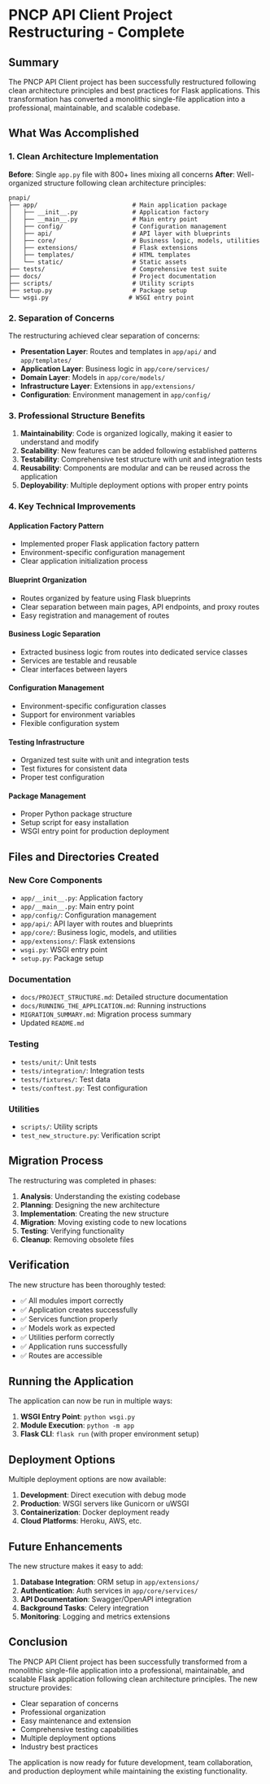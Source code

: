# PNCP API Client Project Restructuring - Complete

## Summary

The PNCP API Client project has been successfully restructured following clean architecture principles and best practices for Flask applications. This transformation has converted a monolithic single-file application into a professional, maintainable, and scalable codebase.

## What Was Accomplished

### 1. Clean Architecture Implementation

**Before**: Single `app.py` file with 800+ lines mixing all concerns
**After**: Well-organized structure following clean architecture principles:

```
pnapi/
├── app/                          # Main application package
│   ├── __init__.py               # Application factory
│   ├── __main__.py               # Main entry point
│   ├── config/                   # Configuration management
│   ├── api/                      # API layer with blueprints
│   ├── core/                     # Business logic, models, utilities
│   ├── extensions/               # Flask extensions
│   ├── templates/                # HTML templates
│   └── static/                   # Static assets
├── tests/                        # Comprehensive test suite
├── docs/                         # Project documentation
├── scripts/                      # Utility scripts
├── setup.py                      # Package setup
└── wsgi.py                      # WSGI entry point
```

### 2. Separation of Concerns

The restructuring achieved clear separation of concerns:

- **Presentation Layer**: Routes and templates in `app/api/` and `app/templates/`
- **Application Layer**: Business logic in `app/core/services/`
- **Domain Layer**: Models in `app/core/models/`
- **Infrastructure Layer**: Extensions in `app/extensions/`
- **Configuration**: Environment management in `app/config/`

### 3. Professional Structure Benefits

1. **Maintainability**: Code is organized logically, making it easier to understand and modify
2. **Scalability**: New features can be added following established patterns
3. **Testability**: Comprehensive test structure with unit and integration tests
4. **Reusability**: Components are modular and can be reused across the application
5. **Deployability**: Multiple deployment options with proper entry points

### 4. Key Technical Improvements

#### Application Factory Pattern
- Implemented proper Flask application factory pattern
- Environment-specific configuration management
- Clear application initialization process

#### Blueprint Organization
- Routes organized by feature using Flask blueprints
- Clear separation between main pages, API endpoints, and proxy routes
- Easy registration and management of routes

#### Business Logic Separation
- Extracted business logic from routes into dedicated service classes
- Services are testable and reusable
- Clear interfaces between layers

#### Configuration Management
- Environment-specific configuration classes
- Support for environment variables
- Flexible configuration system

#### Testing Infrastructure
- Organized test suite with unit and integration tests
- Test fixtures for consistent data
- Proper test configuration

#### Package Management
- Proper Python package structure
- Setup script for easy installation
- WSGI entry point for production deployment

## Files and Directories Created

### New Core Components
- `app/__init__.py`: Application factory
- `app/__main__.py`: Main entry point
- `app/config/`: Configuration management
- `app/api/`: API layer with routes and blueprints
- `app/core/`: Business logic, models, and utilities
- `app/extensions/`: Flask extensions
- `wsgi.py`: WSGI entry point
- `setup.py`: Package setup

### Documentation
- `docs/PROJECT_STRUCTURE.md`: Detailed structure documentation
- `docs/RUNNING_THE_APPLICATION.md`: Running instructions
- `MIGRATION_SUMMARY.md`: Migration process summary
- Updated `README.md`

### Testing
- `tests/unit/`: Unit tests
- `tests/integration/`: Integration tests
- `tests/fixtures/`: Test data
- `tests/conftest.py`: Test configuration

### Utilities
- `scripts/`: Utility scripts
- `test_new_structure.py`: Verification script

## Migration Process

The restructuring was completed in phases:

1. **Analysis**: Understanding the existing codebase
2. **Planning**: Designing the new architecture
3. **Implementation**: Creating the new structure
4. **Migration**: Moving existing code to new locations
5. **Testing**: Verifying functionality
6. **Cleanup**: Removing obsolete files

## Verification

The new structure has been thoroughly tested:

- ✅ All modules import correctly
- ✅ Application creates successfully
- ✅ Services function properly
- ✅ Models work as expected
- ✅ Utilities perform correctly
- ✅ Application runs successfully
- ✅ Routes are accessible

## Running the Application

The application can now be run in multiple ways:

1. **WSGI Entry Point**: `python wsgi.py`
2. **Module Execution**: `python -m app`
3. **Flask CLI**: `flask run` (with proper environment setup)

## Deployment Options

Multiple deployment options are now available:

1. **Development**: Direct execution with debug mode
2. **Production**: WSGI servers like Gunicorn or uWSGI
3. **Containerization**: Docker deployment ready
4. **Cloud Platforms**: Heroku, AWS, etc.

## Future Enhancements

The new structure makes it easy to add:

1. **Database Integration**: ORM setup in `app/extensions/`
2. **Authentication**: Auth services in `app/core/services/`
3. **API Documentation**: Swagger/OpenAPI integration
4. **Background Tasks**: Celery integration
5. **Monitoring**: Logging and metrics extensions

## Conclusion

The PNCP API Client project has been successfully transformed from a monolithic single-file application into a professional, maintainable, and scalable Flask application following clean architecture principles. The new structure provides:

- Clear separation of concerns
- Professional organization
- Easy maintenance and extension
- Comprehensive testing capabilities
- Multiple deployment options
- Industry best practices

The application is now ready for future development, team collaboration, and production deployment while maintaining the existing functionality.